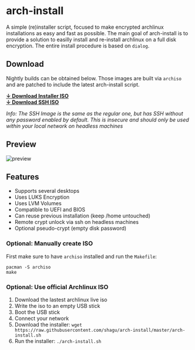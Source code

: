 # arch-install
A simple (re)installer script, focused to make encrypted archlinux installations as easy and fast as possible. The main goal of arch-install is to provide a solution to easilly install and re-install archlinux on a full disk encryption. The entire install procedure is based on `dialog`.

## Download
Nightly builds can be obtained below. Those images are built via `archiso` and are patched to include the latest arch-install script.  

**[↓ Download Installer ISO](https://gitlab.com/shagu/arch-install/-/jobs/artifacts/master/raw/archlinux-installer.iso?job=default)**  
**[↓ Download SSH ISO](https://gitlab.com/shagu/arch-install/-/jobs/artifacts/master/raw/archlinux-installer-ssh.iso?job=ssh)**

*Info: The SSH Image is the same as the regular one, but has SSH without any password enabled by default. This is insecure and should only be used within your local network on headless machines*

## Preview
![preview](https://media.giphy.com/media/vvm3RXS2aLyZRHp73s/giphy.gif)

## Features
* Supports several desktops
* Uses LUKS Encryption
* Uses LVM Volumes
* Compatible to UEFI and BIOS
* Can reuse previous installation (keep /home untouched)
* Remote crypt unlock via ssh on headless machines
* Optional pseudo-crypt (empty disk password)

### Optional: Manually create ISO
First make sure to have `archiso` installed and run the `Makefile`:

    pacman -S archiso
    make

### Optional: Use official Archlinux ISO
1. Download the lastest archlinux live iso
2. Write the iso to an empty USB stick
3. Boot the USB stick
4. Connect your network
5. Download the installer: `wget https://raw.githubusercontent.com/shagu/arch-install/master/arch-install.sh`
6. Run the installer: `./arch-install.sh`
